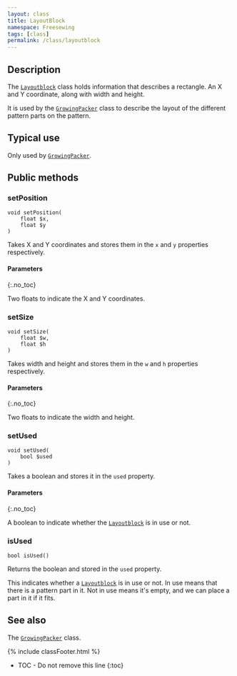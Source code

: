 ```yaml
---
layout: class
title: LayoutBlock
namespace: Freesewing
tags: [class]
permalink: /class/layoutblock
---
```

## Description 

The [`Layoutblock`](Layoutblock) class holds information that describes 
a rectangle. An X and Y coordinate, along with width and height.

It is used by the [`GrowingPacker`](growingpacker) class to describe
the layout of the different pattern parts on the pattern.

## Typical use

Only used by [`GrowingPacker`](growingpacker).

## Public methods

### setPosition

```php?start_inline=1
void setPosition( 
    float $x,
    float $y 
)
```
Takes X and Y coordinates and stores them in the
`x` and `y` properties respectively.

#### Parameters
{:.no_toc}

Two floats to indicate the X and Y coordinates.

### setSize

```php?start_inline=1
void setSize( 
    float $w,
    float $h 
)
```
Takes width and height and stores them in the
`w` and `h` properties respectively.

#### Parameters
{:.no_toc}

Two floats to indicate the width and height.

### setUsed

```php?start_inline=1
void setUsed( 
    bool $used
)
```
Takes a boolean and stores it in the 
`used` property.

#### Parameters
{:.no_toc}

A boolean to indicate whether the [`Layoutblock`](Layoutblock)
is in use or not.

### isUsed

```php?start_inline=1
bool isUsed() 
```
Returns the boolean and stored in the 
`used` property.

This indicates whether a [`Layoutblock`](Layoutblock) is in use or not.
In use means that there is a pattern part in it.
Not in use means it's empty, and we can place a part in it if it fits.

## See also

The [`GrowingPacker`](growingpacker) class.

{% include classFooter.html %}
* TOC - Do not remove this line
{:toc}

